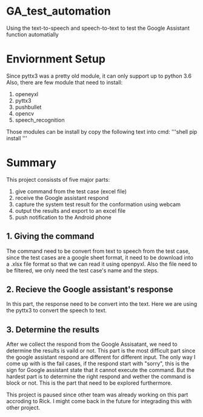 # GA_test_automation
Using the text-to-speech and speech-to-text to test the Google Assistant function automatially

# Enviornment Setup
Since pyttx3 was a pretty old module, it can only support up to python 3.6
Also, there are few module that need to install:
1. openeyxl
2. pyttx3
3. pushbullet
4. opencv
5. speech_recognition

Those modules can be install by copy the following text into cmd:
'''shell
    pip install <package>
'''

# Summary
This project consissts of five major parts: 
1. give command from the test case (excel file)
2. receive the Google assistant respond
3. capture the system test result for the conformation using webcam
4. output the results and export to an excel file
5. push notification to the Android phone

## 1. Giving the command
The command need to be convert from text to speech from the test case, since the test cases are a google sheet format, it need to be download into a .xlsx file format so that we can read it using openpyxl. Also the file need to be filtered, we only need the test case's name and the steps.

## 2. Recieve the Google assistant's response
In this part, the response need to be convert into the text. Here we are using the pyttx3 to convert the speech to text.

## 3. Determine the results
After we collect the respond from the Google Assisatant, we need to determine the results is vaild or not. This part is the most difficult part since the google assistant respond are different for different input. The only way I come up with is the fail cases, if the respond start with "sorry", this is the sign for Google assistant state that it cannot execute the command. But the hardest part is to determine the right respond and wether the command is block or not. This is the part that need to be explored furthermore.

This project is paused since other team was already working on this part accroding to Rick. I might come back in the future for integrading this with other project.
